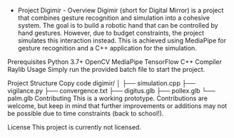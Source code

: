 - Project Digimir -
Overview
Digimir (short for Digital Mirror) is a project that combines gesture recognition and simulation into a cohesive system.
The goal is to build a robotic hand that can be controlled by hand gestures. However, due to budget constraints, the
project simulates this interaction instead. This is achieved using MediaPipe for gesture recognition and a C++ application for the simulation.


Prerequisites
Python 3.7+
OpenCV
MediaPipe
TensorFlow
C++ Compiler
Raylib
Usage
Simply run the provided batch file to start the project.

Project Structure
Copy code
digimir/
│
├── simulation.cpp
├── vigilance.py
├── convergence.txt
├── digitus.glb
├── pollex.glb
└── palm.glb
Contributing
This is a working prototype. Contributions are welcome, but keep in mind that further improvements or additions may not be possible due to time constraints (back to school!).

License
This project is currently not licensed.
